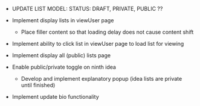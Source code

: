 - UPDATE LIST MODEL: STATUS: DRAFT, PRIVATE, PUBLIC ??

- Implement display lists in viewUser page
    - Place filler content so that loading delay does not cause content shift

- Implement ability to click list in viewUser page to load list for viewing
- Implement display all (public) lists page

- Enable public/private toggle on ninth idea
    - Develop and implement explanatory popup (idea lists are private until finished)
    

- Implement update bio functionality
